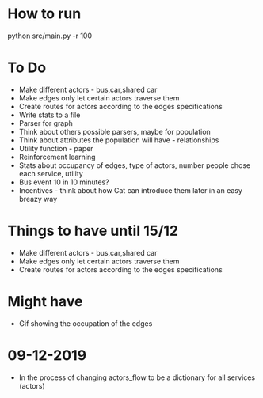 # How to run
python src/main.py -r 100


# To Do
* Make different actors - bus,car,shared car
* Make edges only let certain actors traverse them
* Create routes for actors according to the edges specifications
* Write stats to a file
* Parser for graph
* Think about others possible parsers, maybe for population
* Think about attributes the population will have - relationships 
* Utility function - paper
* Reinforcement learning
* Stats about occupancy of edges, type of actors, number people chose each service, utility
* Bus event 10 in 10 minutes? 
* Incentives - think about how Cat can introduce them later in an easy breazy way

# Things to have until 15/12
* Make different actors - bus,car,shared car
* Make edges only let certain actors traverse them
* Create routes for actors according to the edges specifications

# Might have
* Gif showing the occupation of the edges

# 09-12-2019

* In the process of changing actors_flow to be a dictionary for all services (actors)